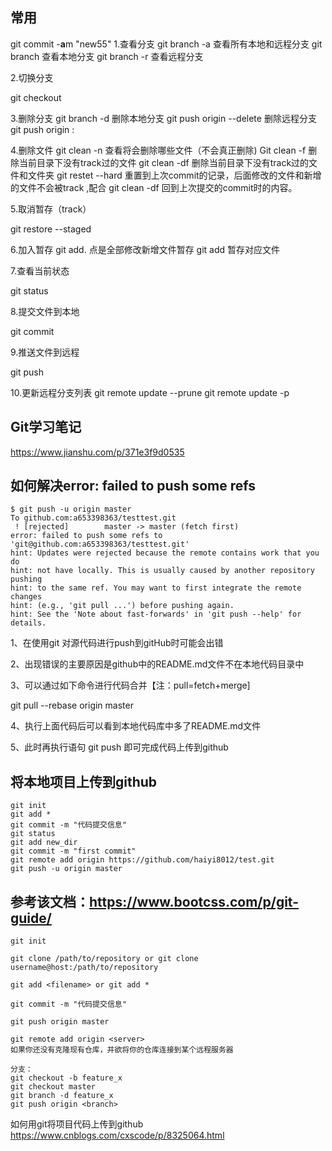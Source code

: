 ## 常用
git commit -**a**m "new55"
1.查看分支
git branch -a 查看所有本地和远程分支
git branch 查看本地分支
git branch -r 查看远程分支

2.切换分支

git checkout <BranchName>

3.删除分支
git branch -d <BranchName> 删除本地分支
git push origin --delete <BranchName> 删除远程分支
git push origin : <BranchName>

4.删除文件
git clean -n 查看将会删除哪些文件（不会真正删除)
Git clean -f 删除当前目录下没有track过的文件
git clean -df 删除当前目录下没有track过的文件和文件夹
git restet --hard 重置到上次commit的记录，后面修改的文件和新增的文件不会被track ,配合 git clean -df 回到上次提交的commit时的内容。

5.取消暂存（track）

git restore --staged <FileName>

6.加入暂存
git add. 点是全部修改新增文件暂存
git add <FileName> 暂存对应文件

7.查看当前状态

git status

8.提交文件到本地

git commit

9.推送文件到远程

git push

10.更新远程分支列表
git remote update --prune
git remote update -p



## Git学习笔记
https://www.jianshu.com/p/371e3f9d0535

## 如何解决error: failed to push some refs
```
$ git push -u origin master
To github.com:a653398363/testtest.git
 ! [rejected]        master -> master (fetch first)
error: failed to push some refs to 'git@github.com:a653398363/testtest.git'
hint: Updates were rejected because the remote contains work that you do
hint: not have locally. This is usually caused by another repository pushing
hint: to the same ref. You may want to first integrate the remote changes
hint: (e.g., 'git pull ...') before pushing again.
hint: See the 'Note about fast-forwards' in 'git push --help' for details.
```
1、在使用git 对源代码进行push到gitHub时可能会出错

2、出现错误的主要原因是github中的README.md文件不在本地代码目录中

3、可以通过如下命令进行代码合并【注：pull=fetch+merge]

git pull --rebase origin master

4、执行上面代码后可以看到本地代码库中多了README.md文件

5、此时再执行语句 git push 即可完成代码上传到github



## 将本地项目上传到github
```
git init
git add *
git commit -m "代码提交信息"
git status
git add new_dir
git commit -m "first commit"
git remote add origin https://github.com/haiyi8012/test.git
git push -u origin master

```

## 参考该文档：https://www.bootcss.com/p/git-guide/
```
git init

git clone /path/to/repository or git clone username@host:/path/to/repository

git add <filename> or git add *

git commit -m "代码提交信息"

git push origin master

git remote add origin <server>
如果你还没有克隆现有仓库，并欲将你的仓库连接到某个远程服务器

分支：
git checkout -b feature_x
git checkout master
git branch -d feature_x
git push origin <branch>
```

如何用git将项目代码上传到github
https://www.cnblogs.com/cxscode/p/8325064.html


